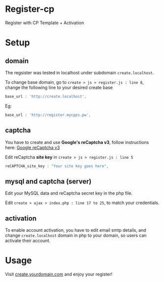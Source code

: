 # Register-cp
Register with CP Template + Activation

# Setup

## domain
The regsister was tested in localhost under subdomain `create.localhost`.

To change base domain, go to `create > js > register.js : line 8`, change the following line to your desired create base
```js
base_url : 'http://create.localhost',
```

Eg:
```js
base_url : 'http://register.mycpps.pw',
```

## captcha

You have to create and use **Google's reCaptcha v3**, follow instructions here: [Google reCaptcha v3](https://developers.google.com/recaptcha/docs/v3)

Edit reCaptcha **site key** in `create > js > register.js : line 5`
```js
reCAPTCHA_site_key : "Your site key goes here",
```

## mysql and captcha (server)
Edit your MySQL data and reCaptcha secret key in the php file.

Edit `create > ajax > index.php : line 17 to 25`, to match your credentials.

## activation
To enable account activation, you have to edit email smtp details, and change `create.localhost` domain in php to your domain, so users can activate their account.

# Usage
Visit [create.yourdomain.com](http://create.localhost/) and enjoy your register!
